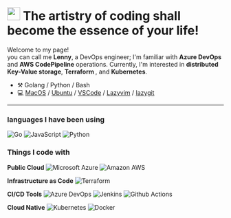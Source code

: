 <h1><img src="https://emojis.slackmojis.com/emojis/images/1531849430/4246/blob-sunglasses.gif?1531849430" width="30"/> The artistry of coding shall become the essence of your life!   </h1>


<p>Welcome to my page! </br>you can call me <b>Lenny</b>, a DevOps engineer; I'm familiar with <b>Azure DevOps</b> and <b>AWS CodePipeline</b> operations. Currently, I'm interested in <b>distributed Key-Value storage</b>, <b> Terraform </b>, and <b>Kubernetes</b>.






-   :hammer_and_pick: Golang / Python / Bash
-   💻 [MacOS](https://en.wikipedia.org/wiki/MacOS) / [Ubuntu](https://ubuntu.com/) / [VSCode](https://code.visualstudio.com/) / [Lazyvim](https://www.lazyvim.org/) / [lazygit](https://github.com/jesseduffield/lazygit)

---


<h3> languages I have been using </h3>
 <p>
  <img alt="Go" src="https://img.shields.io/badge/-Go-00ADD8?style=plastic&logo=go&logoColor=white" />
	
  <img alt="JavaScript" src="https://img.shields.io/badge/-JavaScript-F7DF1E?style=plastic&logo=javascript&logoColor=white" />
	
  <img alt="Python" src="https://img.shields.io/badge/-Python-3776AB?style=plastic&logo=python&logoColor=white" />
 </p>

 
<h3>Things I code with</h3>
<p>
	
  **Public Cloud**
  <img alt="Microsoft Azure" src="https://img.shields.io/badge/-Microsoft%20Azure-0078D7?style=plastic&logo=microsoftazure&logoColor=white" />
  <img alt="Amazon AWS" src="https://img.shields.io/badge/-Amazon%20AWS-232F3E?style=plastic&logo=amazonaws&logoColor=white" />
  <br>
	
  **Infrastructure as Code** 
  <img alt="Terraform" src="https://img.shields.io/badge/-Terraform-844FBA?style=plastic&logo=terraform&logoColor=white" /> 
  <br>
  
  **CI/CD Tools** 
  <img alt="Azure DevOps" src="https://img.shields.io/badge/-Azure%20DevOps-0078D7?style=plastic&logo=azuredevops&logoColor=white" />
  <img alt="Jenkins" src="https://img.shields.io/badge/-Jenkins-D24939?style=plastic&logo=jenkins&logoColor=white" />
  <img alt="Github Actions" src="https://img.shields.io/badge/-githubactions-2088FF?style=plastic&logo=githubactions&logoColor=white" />
  <br>
  
  **Cloud Native** 
  <img alt="Kubernetes" src="https://img.shields.io/badge/-Kubernetes-326CE5?style=plastic&logo=kubernetes&logoColor=white" />
  <img alt="Docker" src="https://img.shields.io/badge/-Docker-2496ED?style=plastic&logo=docker&logoColor=white" />
  <br>
</p>


	  












<!-- <h3>My Links</h3>
<ul>
  <li><a href="https://lenny-mo.github.io/"><b> blogs(Chinese stream) </b></a></li>
  <li><a href="https://mirror.xyz/0x53bCC94ff2C097f09C80B648C812F722d947dA7f"><b> blogs(English stream) </b></a></li>
</ul> -->


